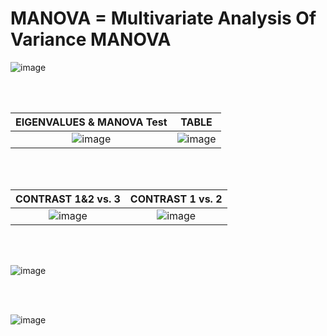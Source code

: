 # MANOVA = Multivariate Analysis Of Variance MANOVA 

![image](https://user-images.githubusercontent.com/45861503/76683166-2a3cad80-65bf-11ea-8850-d543794846e3.png)

<br/>

</br> 

EIGENVALUES &  MANOVA Test              |      TABLE                       
:--------------------------------------:|:-------------------------------------------------------:
![image](https://user-images.githubusercontent.com/45861503/76267793-1d1f6780-6229-11ea-882a-7bebb09a397a.png) | ![image](https://user-images.githubusercontent.com/45861503/76267913-856e4900-6229-11ea-82d5-4785b4a52c11.png)

<br/>
</br> 


CONTRAST 1&2 vs. 3               |                    CONTRAST 1 vs. 2
:--------------------------------:|:-------------------------------------:
![image](https://user-images.githubusercontent.com/45861503/76267970-b8184180-6229-11ea-8f1f-6d0e91af1466.png)|![image](https://user-images.githubusercontent.com/45861503/76267977-bd758c00-6229-11ea-90bd-563850b9db31.png)


</br> 
</br> 

![image](https://user-images.githubusercontent.com/45861503/76683126-ce722480-65be-11ea-95e8-d2d7f8a4126c.png)


</br> 
</br> 

![image](https://user-images.githubusercontent.com/45861503/76683208-856ea000-65bf-11ea-9054-08a4dd848eb7.png)




